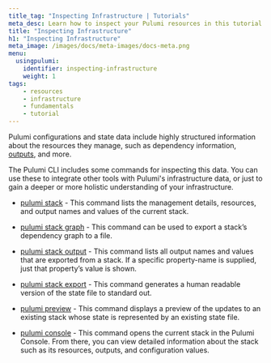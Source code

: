 ```yaml
---
title_tag: "Inspecting Infrastructure | Tutorials"
meta_desc: Learn how to inspect your Pulumi resources in this tutorial.
title: "Inspecting Infrastructure"
h1: "Inspecting Infrastructure"
meta_image: /images/docs/meta-images/docs-meta.png
menu:
  usingpulumi:
    identifier: inspecting-infrastructure
    weight: 1
tags:
    - resources
    - infrastructure
    - fundamentals
    - tutorial
---
```


Pulumi configurations and state data include highly structured information about the resources they manage, such as dependency information, [outputs](/docs/concepts/inputs-outputs/#outputs), and more.

The Pulumi CLI includes some commands for inspecting this data. You can use these to integrate other tools with Pulumi's infrastructure data, or just to gain a deeper or more holistic understanding of your infrastructure.

- [pulumi stack](/docs/cli/commands/pulumi_stack/) - This command lists the management details, resources, and output names and values of the current stack.

- [pulumi stack graph](/docs/cli/commands/pulumi_stack_graph/) - This command can be used to export a stack’s dependency graph to a file.

- [pulumi stack output](/docs/cli/commands/pulumi_stack_output/) - This command lists all output names and values that are exported from a stack. If a specific property-name is supplied, just that property’s value is shown.

- [pulumi stack export](/docs/cli/commands/pulumi_stack_export/) - This command generates a human readable version of the state file to standard out.

- [pulumi preview](/docs/cli/commands/pulumi_preview/) - This command displays a preview of the updates to an existing stack whose state is represented by an existing state file.

- [pulumi console](/docs/cli/commands/pulumi_console/) - This command opens the current stack in the Pulumi Console. From there, you can view detailed information about the stack such as its resources, outputs, and configuration values.


